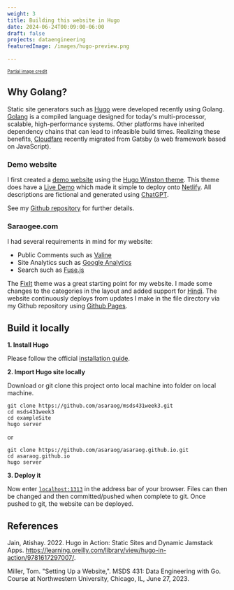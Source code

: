 ```yaml
---
weight: 3
title: Building this website in Hugo
date: 2024-06-24T00:09:00-06:00
draft: false
projects: dataengineering
featuredImage: /images/hugo-preview.png

---
```

<font size="1"> [Partial image credit](https://github.com/Lruihao/hugo-blog/blob/main/assets/images/blog-flow.png) </font>

## Why Golang?

Static site generators such as [Hugo](https://gohugo.io) were developed recently using Golang. [Golang](https://go.dev/) is a compiled language designed for today's multi-processor, scalable, high-performance systems. Other platforms have inherited dependency chains that can lead to infeasible build times. Realizing these benefits,  [Cloudfare](https://blog.cloudflare.com/new-dev-docs) recently migrated from Gatsby (a web framework based on JavaScript). 

### Demo website
I first created a [demo website](autonotes.netlify.app) using the [Hugo Winston theme](https://themes.gohugo.io/themes/hugo-winston-theme/). This theme does have a [Live Demo](https://hugo-winston.netlify.app/) which made it simple to deploy onto [Netlify](https://www.netlify.com/). All descriptions are fictional and generated using [ChatGPT](https://chat.openai.com/).

See my [Github repository](https://github.com/asaraog/msds431week3) for further details.

### Saraogee.com
I had several requirements in mind for my website:
- Public Comments such as [Valine](https://valine.js.org/en/)
- Site Analytics such as [Google Analytics](https://developers.google.com/analytics/)
- Search such as [Fuse.js](https://www.fusejs.io/)

The [FixIt](https://themes.gohugo.io/themes/fixit/) theme was a great starting point for my website. I made some changes to the categories in the layout and added support for [Hindi](https://github.com/hugo-fixit/FixIt/commit/dfeaf0e9a7c2a34e32b259e41dd4d48dfdb61ae7). The website continuously deploys from updates I make in the file directory via my Github repository using [Github Pages](https://github.com/asaraog/asaraog.github.io/deployments).

## Build it locally

**1. Install Hugo**

Please follow the official [installation guide](https://gohugo.io/getting-started/installing/).

**2. Import Hugo site locally**

Download or git clone this project onto local machine into folder on local machine.

```
git clone https://github.com/asaraog/msds431week3.git
cd msds431week3
cd exampleSite
hugo server
```
or

```
git clone https://github.com/asaraog/asaraog.github.io.git
cd asaraog.github.io
hugo server
```

**3. Deploy it**

Now enter [`localhost:1313`](http://localhost:1313) in the address bar of your browser. Files can then be changed and then committed/pushed when complete to git. Once pushed to git, the website can be deployed.

## References

Jain, Atishay. 2022. Hugo in Action: Static Sites and Dynamic Jamstack Apps. https://learning.oreilly.com/library/view/hugo-in-action/9781617297007/.

Miller, Tom. "Setting Up a Website,". MSDS 431: Data Engineering with Go. Course at Northwestern University, Chicago, IL, June 27, 2023.
